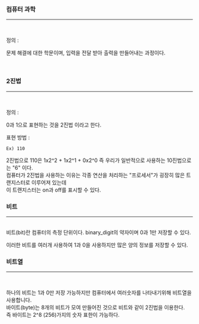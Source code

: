 <h3>컴퓨터 과학</h3>

<hr><br>
   
정의 : 

문제 해결에 대한 학문이며, 입력을 전달 받아 출력을 만들어내는 과정이다.

<br>
<h3>2진법</h3>

<hr><br>

정의 : 

0과 1으로 표현하는 것을 2진법 이라고 한다.

표현  방법 : 

    Ex) 110
2진법으로 110은 1x2^2 + 1x2^1 + 0x2^0 즉 우리가 일반적으로 사용하는 10진법으로는 "6" 이다.<br>
컴퓨터가 2진법을 사용하는 이유는 각종 연산을 처리하는 "프로세서"가 굉장히 많은 트랜지스터로 이루어져 있는데 <br>
이 트랜지스터는 on과 off를 표시할 수 있다.

<h3>비트</h3>

<hr><br>
비트(bit)란 컴퓨터의 측정 단위이다. binary_digit의 약자이며 0과 1만 저장할 수 있다.

이러한 비트를 여러개 사용하여 1과 0을 사용하지만 많은 양의 정보를 저장할 수 있다.

<h3>비트열</h3>

<hr><br>

하나의 비트는 1과 0만 저장 가능하지만 컴퓨터에서 여러숫자를 나타내기위해 비트열을 사용합니다.<br>
바이트(byte)는 8개의 비트가 모여 만들어진 것으로 비트와 같이 2진법을 이용한다.<br>
즉 바이트는 2^8 (256)가지의 숫자 표한이 가능하다.
